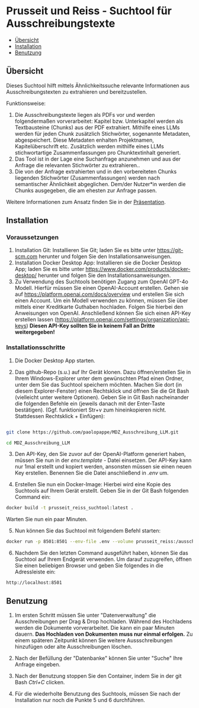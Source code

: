 # Prusseit und Reiss - Suchtool für Ausschreibungstexte

* [Übersicht](#übersicht)
* [Installation](#installation)
* [Benutzung](#benutzung)


## Übersicht

Dieses Suchtool hilft mittels Ähnlichkeitssuche relevante Informationen aus Ausschreibungstexten zu extrahieren und bereitzustellen.

Funktionsweise:

1. Die Ausschreibungstexte liegen als PDFs vor und werden folgendermaßen vorverarbeitet: 
Kapitel bzw. Unterkapitel werden als Textbausteine (Chunks) aus der PDF extrahiert. Mithilfe eines LLMs werden für jeden Chunk zusätzlich Stichwörter, sogenannte Metadaten, abgespeichert. Diese Metadaten enhalten Projektnamen, Kapitelüberschrift etc.
Zusätzlich werden mithilfe eines LLMs stichwortartige Zusammenfassungen pro Chunktextinhalt generiert.
2. Das Tool ist in der Lage eine Suchanfrage anzunehmen und aus der Anfrage die relevanten Stichwörter zu extrahieren..
3. Die von der Anfrage extrahierten und in den vorbereiteten Chunks liegenden Stichwörter (Zusammenfassungen) werden nach semantischer Ähnlichkeit abgeglichen. Dem/der Nutzer*in werden die Chunks ausgegeben, die am ehesten zur Anfrage passen.

Weitere Informationen zum Ansatz finden Sie in der [Präsentation](./Prusseit_u_Reiss_aktueller_Stand.pptx).


## Installation

### Voraussetzungen

1. Installation Git: Installieren Sie Git; laden Sie es bitte unter https://git-scm.com herunter und folgen Sie den Installationsanweisungen.
2. Installation Docker Desktop App: Installieren sie die Docker Desktop App; laden Sie es bitte unter https://www.docker.com/products/docker-desktop/ herunter und folgen Sie den Installationsanweisungen.
3. Zu Verwendung des Suchtools benötigen Zugang zum OpenAI GPT-4o Modell. Hierfür müssen Sie einen OpenAI-Account erstellen.  Gehen sie auf https://platform.openai.com/docs/overview und erstellen Sie sich einen Account.
Um ein Modell verwenden zu können, müssen Sie über mittels einer Kreditkarte Guthaben hochladen. Folgen Sie hierbei den Anweisungen von OpenAI. Anschließend können Sie sich einen API-Key erstellen lassen (https://platform.openai.com/settings/organization/api-keys) **Diesen API-Key sollten Sie in keinem Fall an Dritte weitergegeben!**


### Installationsschritte

1. Die Docker Desktop App starten.

2. Das github-Repo (s.u.) auf Ihr Gerät klonen. 
Dazu öffnen/erstellen Sie in Ihrem Windows-Explorer unter dem gewünschten Pfad einen Ordner, unter dem Sie das Suchtool speichern möchten.
Machen Sie dort (in diesem Explorer-Fenster) einen Rechtsklick und öffnen Sie die Git Bash (vielleicht unter weitere Optionen). 
Geben Sie in Git Bash nacheinander die folgenden Befehle ein (jeweils danach mit der Enter-Taste bestätigen).
(Ggf. funktioniert Str+v zum hineinkopieren nicht. Stattdessen Rechtsklick + Einfügen):

```bash

git clone https://github.com/paolopappe/MDZ_Ausschreibung_LLM.git

cd MDZ_Ausschreibung_LLM
```

3. Den API-Key, den Sie zuvor auf der OpenAI-Platform generiert haben, müssen Sie nun in der _env.template_ - Datei einsetzen. Der API-Key kann nur 1mal erstellt und kopiert werden, ansonsten müssen sie einen neuen Key erstellen.
Benennen Sie die Datei anschließend in _.env_ um.

4. Erstellen Sie nun ein Docker-Image: Hierbei wird eine Kopie des Suchtools auf Ihrem Gerät erstellt. Geben Sie in der Git Bash folgenden Command ein:

```bash
docker build -t prusseit_reiss_suchtool:latest . 
```

Warten Sie nun ein paar Minuten.

5. Nun können Sie das Suchtool mit folgendem Befehl starten:

```bash
docker run -p 8501:8501 --env-file .env --volume prusseit_reiss:/ausschreibungen_storage prusseit_reiss_suchtool:latest
```

6. Nachdem Sie den letzten Command ausgeführt haben, können Sie das Suchtool auf Ihrem Endgerät verwenden. Um darauf zuzugreifen, öffnen Sie einen beliebigen Browser und geben Sie folgendes in die Adressleiste ein:

```text
http://localhost:8501
```


## Benutzung

1. Im ersten Schritt müssen Sie unter "Datenverwaltung" die Ausschreibungen per Drag & Drop hochladen. Während des Hochladens werden die Dokumente vorverarbeitet. Die kann ein paar Minuten dauern. **Das Hochladen von Dokumenten muss nur einmal erfolgen.** Zu einem späteren Zeitpunkt können Sie weitere Aussschreibungen hinzufügen oder alte Ausschreibungen löschen. 

2. Nach der Befüllung der "Datenbanke" können Sie unter "Suche" Ihre Anfrage eingeben.

3. Nach der Benutzung stoppen Sie den Container, indem Sie in der git Bash _Ctrl+C_ clicken.

4. Für die wiederholte Benutzung des Suchtools, müssen Sie nach der Installation nur noch die Punkte 5 und 6 durchführen.
